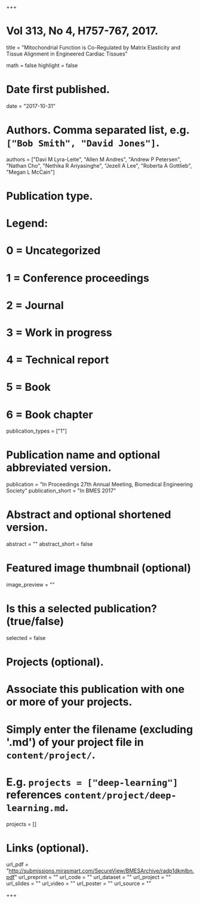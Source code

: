 +++
# Vol 313, No 4, H757-767, 2017.


title = "Mitochondrial Function is Co-Regulated by Matrix Elasticity and Tissue Alignment in Engineered Cardiac Tissues"

math = false
highlight = false

# Date first published.
date = "2017-10-31"

# Authors. Comma separated list, e.g. `["Bob Smith", "David Jones"]`.
authors = ["Davi M Lyra-Leite", "Allen M Andres", "Andrew P Petersen", "Nathan Cho", "Nethika R Ariyasinghe", "Jezell A Lee", "Roberta A Gottlieb", "Megan L McCain"]

# Publication type.
# Legend:
# 0 = Uncategorized
# 1 = Conference proceedings
# 2 = Journal
# 3 = Work in progress
# 4 = Technical report
# 5 = Book
# 6 = Book chapter
publication_types = ["1"]

# Publication name and optional abbreviated version.
publication = "In Proceedings 27th Annual Meeting, Biomedical Engineering Society"
publication_short = "In BMES 2017"

# Abstract and optional shortened version.
abstract = ""
abstract_short = false

# Featured image thumbnail (optional)
image_preview = ""

# Is this a selected publication? (true/false)
selected = false

# Projects (optional).
#   Associate this publication with one or more of your projects.
#   Simply enter the filename (excluding '.md') of your project file in `content/project/`.
#   E.g. `projects = ["deep-learning"]` references `content/project/deep-learning.md`.
projects = []

# Links (optional).
url_pdf = "http://submissions.mirasmart.com/SecureView/BMESArchive/radp1dkmlbn.pdf"
url_preprint = ""
url_code = ""
url_dataset = ""
url_project = ""
url_slides = ""
url_video = ""
url_poster = ""
url_source = ""

+++
